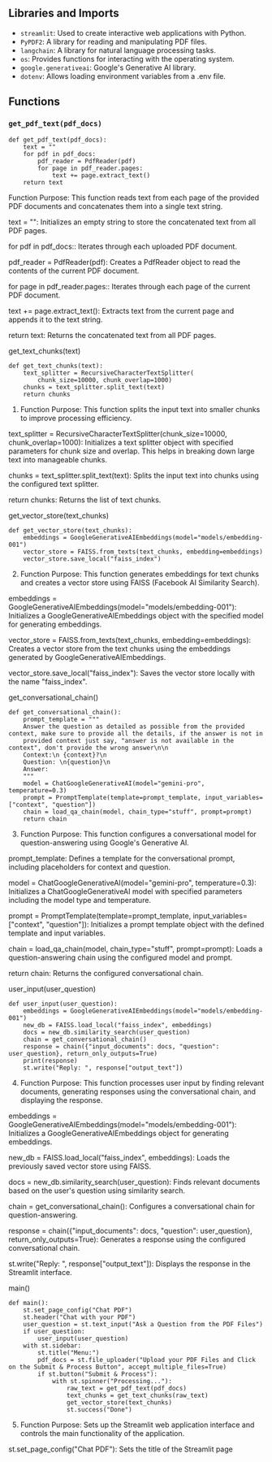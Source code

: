 ## Libraries and Imports

- `streamlit`: Used to create interactive web applications with Python.
- `PyPDF2`: A library for reading and manipulating PDF files.
- `langchain`: A library for natural language processing tasks.
- `os`: Provides functions for interacting with the operating system.
- `google.generativeai`: Google's Generative AI library.
- `dotenv`: Allows loading environment variables from a .env file.

## Functions

### `get_pdf_text(pdf_docs)`

```
def get_pdf_text(pdf_docs):
    text = ""
    for pdf in pdf_docs:
        pdf_reader = PdfReader(pdf)
        for page in pdf_reader.pages:
            text += page.extract_text()
    return text
```
Function Purpose: This function reads text from each page of the provided PDF documents and concatenates them into a single text string.

text = "": Initializes an empty string to store the concatenated text from all PDF pages.

for pdf in pdf_docs:: Iterates through each uploaded PDF document.

pdf_reader = PdfReader(pdf): Creates a PdfReader object to read the contents of the current PDF document.

for page in pdf_reader.pages:: Iterates through each page of the current PDF document.

text += page.extract_text(): Extracts text from the current page and appends it to the text string.

return text: Returns the concatenated text from all PDF pages.

get_text_chunks(text)

```
def get_text_chunks(text):
    text_splitter = RecursiveCharacterTextSplitter(
        chunk_size=10000, chunk_overlap=1000)
    chunks = text_splitter.split_text(text)
    return chunks
```
1. Function Purpose: This function splits the input text into smaller chunks to improve processing efficiency.

text_splitter = RecursiveCharacterTextSplitter(chunk_size=10000, chunk_overlap=1000): Initializes a text splitter object with specified parameters for chunk size and overlap. This helps in breaking down large text into manageable chunks.

chunks = text_splitter.split_text(text): Splits the input text into chunks using the configured text splitter.

return chunks: Returns the list of text chunks.

get_vector_store(text_chunks)

```
def get_vector_store(text_chunks):
    embeddings = GoogleGenerativeAIEmbeddings(model="models/embedding-001")
    vector_store = FAISS.from_texts(text_chunks, embedding=embeddings)
    vector_store.save_local("faiss_index")
```
2. Function Purpose: This function generates embeddings for text chunks and creates a vector store using FAISS (Facebook AI Similarity Search).

embeddings = GoogleGenerativeAIEmbeddings(model="models/embedding-001"): Initializes a GoogleGenerativeAIEmbeddings object with the specified model for generating embeddings.

vector_store = FAISS.from_texts(text_chunks, embedding=embeddings): Creates a vector store from the text chunks using the embeddings generated by GoogleGenerativeAIEmbeddings.

vector_store.save_local("faiss_index"): Saves the vector store locally with the name "faiss_index".

get_conversational_chain()

```
def get_conversational_chain():
    prompt_template = """
    Answer the question as detailed as possible from the provided context, make sure to provide all the details, if the answer is not in
    provided context just say, "answer is not available in the context", don't provide the wrong answer\n\n
    Context:\n {context}?\n
    Question: \n{question}\n
    Answer:
    """
    model = ChatGoogleGenerativeAI(model="gemini-pro", temperature=0.3)
    prompt = PromptTemplate(template=prompt_template, input_variables=["context", "question"])
    chain = load_qa_chain(model, chain_type="stuff", prompt=prompt)
    return chain
```
3. Function Purpose: This function configures a conversational model for question-answering using Google's Generative AI.

prompt_template: Defines a template for the conversational prompt, including placeholders for context and question.

model = ChatGoogleGenerativeAI(model="gemini-pro", temperature=0.3): Initializes a ChatGoogleGenerativeAI model with specified parameters including the model type and temperature.

prompt = PromptTemplate(template=prompt_template, input_variables=["context", "question"]): Initializes a prompt template object with the defined template and input variables.

chain = load_qa_chain(model, chain_type="stuff", prompt=prompt): Loads a question-answering chain using the configured model and prompt.

return chain: Returns the configured conversational chain.

user_input(user_question)

```
def user_input(user_question):
    embeddings = GoogleGenerativeAIEmbeddings(model="models/embedding-001")
    new_db = FAISS.load_local("faiss_index", embeddings)
    docs = new_db.similarity_search(user_question)
    chain = get_conversational_chain()
    response = chain({"input_documents": docs, "question": user_question}, return_only_outputs=True)
    print(response)
    st.write("Reply: ", response["output_text"])
```
4. Function Purpose: This function processes user input by finding relevant documents, generating responses using the conversational chain, and displaying the response.

embeddings = GoogleGenerativeAIEmbeddings(model="models/embedding-001"): Initializes a GoogleGenerativeAIEmbeddings object for generating embeddings.

new_db = FAISS.load_local("faiss_index", embeddings): Loads the previously saved vector store using FAISS.

docs = new_db.similarity_search(user_question): Finds relevant documents based on the user's question using similarity search.

chain = get_conversational_chain(): Configures a conversational chain for question-answering.

response = chain({"input_documents": docs, "question": user_question}, return_only_outputs=True): Generates a response using the configured conversational chain.

st.write("Reply: ", response["output_text"]): Displays the response in the Streamlit interface.

main()

```
def main():
    st.set_page_config("Chat PDF")
    st.header("Chat with your PDF")
    user_question = st.text_input("Ask a Question from the PDF Files")
    if user_question:
        user_input(user_question)
    with st.sidebar:
        st.title("Menu:")
        pdf_docs = st.file_uploader("Upload your PDF Files and Click on the Submit & Process Button", accept_multiple_files=True)
        if st.button("Submit & Process"):
            with st.spinner("Processing..."):
                raw_text = get_pdf_text(pdf_docs)
                text_chunks = get_text_chunks(raw_text)
                get_vector_store(text_chunks)
                st.success("Done")
```
5. Function Purpose: Sets up the Streamlit web application interface and controls the main functionality of the application.

st.set_page_config("Chat PDF"): Sets the title of the Streamlit page





